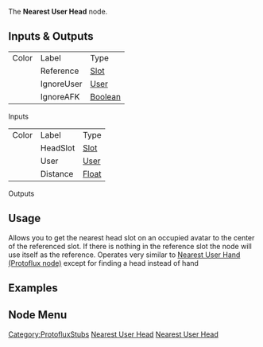 <languages></languages> The **Nearest User Head** node.

## Inputs & Outputs

|       |            |                                            |
|-------|------------|--------------------------------------------|
| Color | Label      | Type                                       |
|       | Reference  | [Slot](:Category:Types:Slot "wikilink")    |
|       | IgnoreUser | [User](:Category:Types:User "wikilink")    |
|       | IgnoreAFK  | [Boolean](:Category:Types:Bool "wikilink") |

Inputs

|       |          |                                           |
|-------|----------|-------------------------------------------|
| Color | Label    | Type                                      |
|       | HeadSlot | [Slot](:Category:Types:Slot "wikilink")   |
|       | User     | [User](:Category:Types:User "wikilink")   |
|       | Distance | [Float](:Category:Types:Float "wikilink") |

Outputs

## Usage

Allows you to get the nearest head slot on an occupied avatar to the
center of the referenced slot. If there is nothing in the reference slot
the node will use itself as the reference. Operates very similar to
[Nearest User Hand (Protoflux
node)](Nearest_User_Hand_(Protoflux_node) "wikilink") except for finding
a head instead of hand

## Examples

## Node Menu

[Category:ProtofluxStubs](Category:ProtofluxStubs "wikilink") [Nearest
User Head](Category:Protoflux{{#translation:}} "wikilink") [Nearest User
Head](Category:Protoflux:Avatar{{#translation:}} "wikilink")